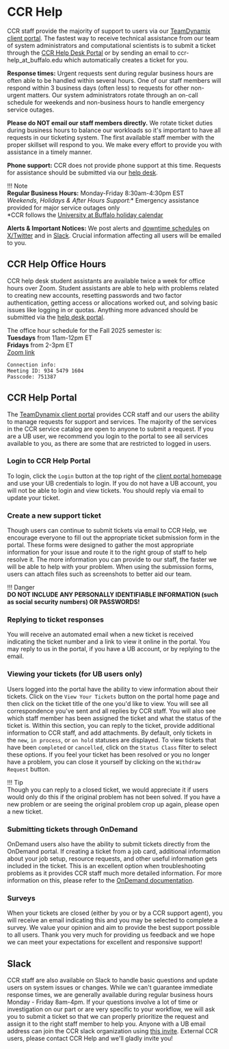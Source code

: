 # CCR Help  

CCR staff provide the majority of support to users via our [TeamDynamix client portal](https://ubuffalo.teamdynamix.com/TDClient/55/Portal/Home/).  The fastest way to receive technical assistance from our team of system administrators and computational scientists is to submit a ticket through the [CCR Help Desk Portal](https://ubuffalo.teamdynamix.com/TDClient/55/Portal/Home/) or by sending an email to ccr-help_at_buffalo.edu which automatically creates a ticket for you.

**Response times:**  Urgent requests sent during regular business hours are often able to be handled within several hours. One of our staff members will respond within 3 business days (often less) to requests for other non-urgent matters. Our system administrators rotate through an on-call schedule for weekends and non-business hours to handle emergency service outages.

**Please do NOT email our staff members directly.**  We rotate ticket duties during business hours to balance our workloads so it's important to have all requests in our ticketing system.  The first available staff member with the proper skillset will respond to you.  We make every effort to provide you with assistance in a timely manner.  

**Phone support:**  CCR does not provide phone support at this time.  Requests for assistance should be submitted via our [help desk](#ccr-help-portal).

!!! Note     
    **Regular Business Hours:** Monday-Friday 8:30am-4:30pm EST   
    **Weekends, Holidays* & After Hours Support:** Emergency assistance provided for major service outages only  
    *CCR follows the [University at Buffalo holiday calendar](https://www.buffalo.edu/administrative-services/ub-calendar.html)   

**Alerts & Important Notices:** We post alerts and [downtime schedules](changelogs/2025-downtime-schedule.md) on [X/Twitter](https://twitter.com/ubccr) and in [Slack](#slack).  Crucial information affecting all users will be emailed to you.

## CCR Help Office Hours  

CCR help desk student assistants are available twice a week for office hours over Zoom.  Student assistants are able to help with problems related to creating new accounts, resetting passwords and two factor authentication, getting access or allocations worked out, and solving basic issues like logging in or quotas.  Anything more advanced should be submitted via the [help desk portal](#ccr-help-portal).  

The office hour schedule for the Fall 2025 semester is:  
**Tuesdays** from 11am-12pm ET  
**Fridays** from 2-3pm ET  
[Zoom link](https://buffalo.zoom.us/j/93454791604?pwd=TE0zOGNrTDNacndLeWY1SHd5ejZkdz09)
```
Connection info:  
Meeting ID: 934 5479 1604  
Passcode: 751387  
```

## CCR Help Portal  

The [TeamDynamix client portal](https://ubuffalo.teamdynamix.com/TDClient/55/Portal/Home/) provides CCR staff and our users the ability to manage requests for support and services. The majority of the services in the CCR service catalog are open to anyone to submit a request.  If you are a UB user, we recommend you login to the portal to see all services available to you, as there are some that are restricted to logged in users. 


### Login to CCR Help Portal  

To login, click the `Login` button at the top right of the [client portal homepage](https://ubuffalo.teamdynamix.com/TDClient/55/Portal/Home/) and use your UB credentials to login.  If you do not have a UB account, you will not be able to login and view tickets.  You should reply via email to update your ticket.  


### Create a new support ticket  

Though users can continue to submit tickets via email to CCR Help, we encourage everyone to fill out the appropriate ticket submission form in the portal.  These forms were designed to gather the most appropriate information for your issue and route it to the right group of staff to help resolve it.  The more information you can provide to our staff, the faster we will be able to help with your problem.  When using the submission forms, users can attach files such as screenshots to better aid our team.  

!!! Danger  
    **DO NOT INCLUDE ANY PERSONALLY IDENTIFIABLE INFORMATION (such as social security numbers) OR PASSWORDS!** 


### Replying to ticket responses  

 You will receive an automated email when a new ticket is received indicating the ticket number and a link to view it online in the portal.  You may reply to us in the portal, if you have a UB account, or by replying to the email.  

### Viewing your tickets (for UB users only) 

Users logged into the portal have the ability to view information about their tickets.  Click on the `View Your Tickets` button on the portal home page and then click on the ticket title of the one you'd like to view.  You will see all correspondence you've sent and all replies by CCR staff.  You will also see which staff member has been assigned the ticket and what the status of the ticket is.  Within this section, you can reply to the ticket, provide additional information to CCR staff, and add attachments.  By default, only tickets in the `new`, `in process`, or `on hold` statuses are displayed.  To view tickets that have been `completed` or `cancelled`, click on the `Status Class` filter to select these options.  If you feel your ticket has been resolved or you no longer have a problem, you can close it yourself by clicking on the `Withdraw Request` button.  

!!! Tip  
    Though you can reply to a closed ticket, we would appreciate it if users would only do this if the original problem has not been solved.  If you have a new problem or are seeing the original problem crop up again, please open a new ticket.  


### Submitting tickets through OnDemand  

OnDemand users also have the ability to submit tickets directly from the OnDemand portal.  If creating a ticket from a job card, additional information about your job setup, resource requests, and other useful information gets included in the ticket.  This is an excellent option when troubleshooting problems as it provides CCR staff much more detailed information.  For more information on this, please refer to the [OnDemand documentation](portals/ood.md#help).


### Surveys  

When your tickets are closed (either by you or by a CCR support agent), you will receive an email indicating this and you may be selected to complete a survey.  We value your opinion and aim to provide the best support possible to all users.  Thank you very much for providing us feedback and we hope we can meet your expectations for excellent and responsive support!  

## Slack  

CCR staff are also available on Slack to handle basic questions and update users on system issues or changes.  While we can't guarantee immediate response times, we are generally available during regular business hours Monday - Friday 8am-4pm.  If your questions involve a lot of time or investigation on our part or are very specific to your workflow, we will ask you to submit a ticket so that we can properly prioritize the request and assign it to the right staff member to help you.  Anyone with a UB email address can join the CCR slack organization using [this invite](https://join.slack.com/t/ubccr-help/shared_invite/zt-qt0clqap-9TsWK~DRL26lGgPRDYfWfA).  External CCR users, please contact CCR Help and we'll gladly invite you!  
